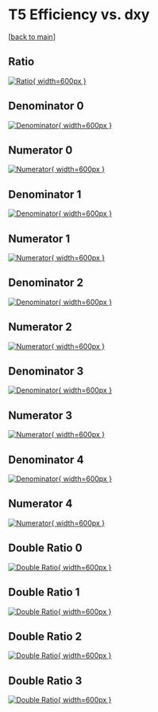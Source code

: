 # T5 Efficiency vs. dxy

[[back to main](./)]



## Ratio

[![Ratio](../mtv/var/T5_xtr_0_0_eff_dxy.png){ width=600px }](../mtv/var/T5_xtr_0_0_eff_dxy.pdf)

## Denominator 0

[![Denominator](../mtv/den/T5_xtr_0_0_eff_dxy_den0.png){ width=600px }](../mtv/den/T5_xtr_0_0_eff_dxy_den0.pdf)

## Numerator 0

[![Numerator](../mtv/num/T5_xtr_0_0_eff_dxy_num0.png){ width=600px }](../mtv/num/T5_xtr_0_0_eff_dxy_num0.pdf)

## Denominator 1

[![Denominator](../mtv/den/T5_xtr_0_0_eff_dxy_den1.png){ width=600px }](../mtv/den/T5_xtr_0_0_eff_dxy_den1.pdf)

## Numerator 1

[![Numerator](../mtv/num/T5_xtr_0_0_eff_dxy_num1.png){ width=600px }](../mtv/num/T5_xtr_0_0_eff_dxy_num1.pdf)

## Denominator 2

[![Denominator](../mtv/den/T5_xtr_0_0_eff_dxy_den2.png){ width=600px }](../mtv/den/T5_xtr_0_0_eff_dxy_den2.pdf)

## Numerator 2

[![Numerator](../mtv/num/T5_xtr_0_0_eff_dxy_num2.png){ width=600px }](../mtv/num/T5_xtr_0_0_eff_dxy_num2.pdf)

## Denominator 3

[![Denominator](../mtv/den/T5_xtr_0_0_eff_dxy_den3.png){ width=600px }](../mtv/den/T5_xtr_0_0_eff_dxy_den3.pdf)

## Numerator 3

[![Numerator](../mtv/num/T5_xtr_0_0_eff_dxy_num3.png){ width=600px }](../mtv/num/T5_xtr_0_0_eff_dxy_num3.pdf)

## Denominator 4

[![Denominator](../mtv/den/T5_xtr_0_0_eff_dxy_den4.png){ width=600px }](../mtv/den/T5_xtr_0_0_eff_dxy_den4.pdf)

## Numerator 4

[![Numerator](../mtv/num/T5_xtr_0_0_eff_dxy_num4.png){ width=600px }](../mtv/num/T5_xtr_0_0_eff_dxy_num4.pdf)

## Double Ratio 0

[![Double Ratio](../mtv/ratio/T5_xtr_0_0_eff_dxy_ratio0.png){ width=600px }](../mtv/ratio/T5_xtr_0_0_eff_dxy_ratio0.pdf)

## Double Ratio 1

[![Double Ratio](../mtv/ratio/T5_xtr_0_0_eff_dxy_ratio1.png){ width=600px }](../mtv/ratio/T5_xtr_0_0_eff_dxy_ratio1.pdf)

## Double Ratio 2

[![Double Ratio](../mtv/ratio/T5_xtr_0_0_eff_dxy_ratio2.png){ width=600px }](../mtv/ratio/T5_xtr_0_0_eff_dxy_ratio2.pdf)

## Double Ratio 3

[![Double Ratio](../mtv/ratio/T5_xtr_0_0_eff_dxy_ratio3.png){ width=600px }](../mtv/ratio/T5_xtr_0_0_eff_dxy_ratio3.pdf)

